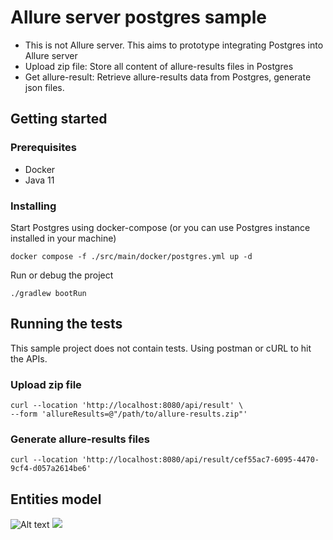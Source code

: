 # Allure server postgres sample
* This is not Allure server. This aims to prototype integrating Postgres into Allure server
* Upload zip file: Store all content of allure-results files in Postgres
* Get allure-result: Retrieve allure-results data from Postgres, generate json files.

## Getting started

### Prerequisites
* Docker
* Java 11

### Installing
Start Postgres using docker-compose (or you can use Postgres instance installed in your machine)
```shell
docker compose -f ./src/main/docker/postgres.yml up -d
```
Run or debug the project
```shell
./gradlew bootRun
```

## Running the tests
This sample project does not contain tests. Using postman or cURL to hit the APIs.

### Upload zip file
```
curl --location 'http://localhost:8080/api/result' \
--form 'allureResults=@"/path/to/allure-results.zip"'
```

### Generate allure-results files
```
curl --location 'http://localhost:8080/api/result/cef55ac7-6095-4470-9cf4-d057a2614be6'
```

## Entities model
![Alt text](./allure.drawio.svg)
<img src="./allure.drawio.svg">